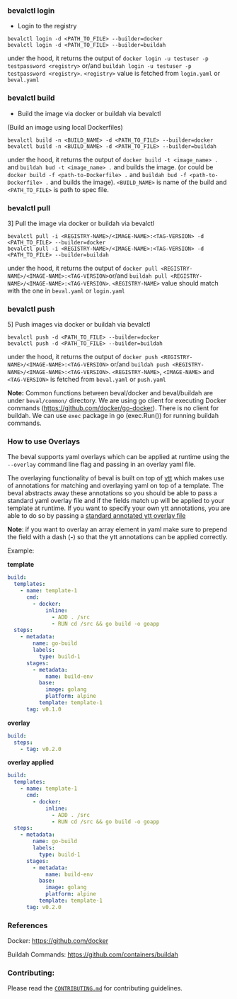 ### bevalctl login

- Login to the registry

```
bevalctl login -d <PATH_TO_FILE> --builder=docker
bevalctl login -d <PATH_TO_FILE> --builder=buildah
```

under the hood, it returns the output of `docker login -u testuser -p testpassword <registry>` or/and `buildah login -u testuser -p testpassword <registry>`. `<registry>` value is fetched from `login.yaml` or `beval.yaml`

### bevalctl build

- Build the image via docker or buildah via bevalctl

(Build an image using local Dockerfiles)

```
bevalctl build -n <BUILD_NAME> -d <PATH_TO_FILE> --builder=docker
bevalctl build -n <BUILD_NAME> -d <PATH_TO_FILE> --builder=buildah
```

under the hood, it returns the output of `docker build -t <image_name> .` and `buildah bud -t <image_name> .` and builds the image. (or could be `docker build -f <path-to-Dockerfile> .` and `buildah bud -f <path-to-Dockerfile> .` and builds the image). `<BUILD_NAME>` is name of the build and `<PATH_TO_FILE>` is path to spec file.

### bevalctl pull

3] Pull the image via docker or buildah via bevalctl

```
bevalctl pull -i <REGISTRY-NAME>/<IMAGE-NAME>:<TAG-VERSION> -d <PATH_TO_FILE> --builder=docker
bevalctl pull -i <REGISTRY-NAME>/<IMAGE-NAME>:<TAG-VERSION> -d <PATH_TO_FILE> --builder=buildah
```

under the hood, it returns the output of `docker pull <REGISTRY-NAME>/<IMAGE-NAME>:<TAG-VERSION>`or/and `buildah pull <REGISTRY-NAME>/<IMAGE-NAME>:<TAG-VERSION>`. `<REGISTRY-NAME>` value should match with the one in `beval.yaml` or `login.yaml`

### bevalctl push

5] Push images via docker or buildah via bevalctl

```
bevalctl push -d <PATH_TO_FILE> --builder=docker
bevalctl push -d <PATH_TO_FILE> --builder=buildah
```

under the hood, it returns the output of `docker push <REGISTRY-NAME>/<IMAGE-NAME>:<TAG-VERSION>` or/and `buildah push <REGISTRY-NAME>/<IMAGE-NAME>:<TAG-VERSION>`. `<REGISTRY-NAME>`, `<IMAGE-NAME>` and `<TAG-VERSION>` is fetched from `beval.yaml` or `push.yaml`

**Note:** Common functions between beval/docker and beval/buildah are under `beval/common/` directory. We are using go client for executing Docker commands (https://github.com/docker/go-docker). There is no client for buildah. We can use `exec` package in go (exec.Run()) for running buildah commands.

### How to use Overlays

The beval supports yaml overlays which can be applied at runtime using the `--overlay` command line flag and passing in an overlay yaml file.

The overlaying functionality of beval is built on top of [ytt](https://github.com/k14s/ytt) which makes use of annotations for matching and overlaying yaml on top of a template. The beval abstracts away these annotations so you should be able to pass a
standard yaml overlay file and if the fields match up will be applied to your template at runtime. If you want to specify your own ytt annotations, you are able to do so by passing a [standard annotated ytt overlay file](https://get-ytt.io/#example:example-overlay-files)

**Note**: if you want to overlay an array element in yaml make sure to prepend the field with a dash (**-**) so that the ytt annotations can be applied correctly.

Example:

**template**

```yaml
build:
  templates:
    - name: template-1
      cmd:
        - docker:
            inline:
              - ADD . /src
              - RUN cd /src && go build -o goapp
  steps:
    - metadata:
        name: go-build
        labels:
          type: build-1
      stages:
        - metadata:
            name: build-env
          base:
            image: golang
            platform: alpine
          template: template-1
      tag: v0.1.0
```

**overlay**

```yaml
build:
  steps:
    - tag: v0.2.0
```

**overlay applied**

```yaml
build:
  templates:
    - name: template-1
      cmd:
        - docker:
            inline:
              - ADD . /src
              - RUN cd /src && go build -o goapp
  steps:
    - metadata:
        name: go-build
        labels:
          type: build-1
      stages:
        - metadata:
            name: build-env
          base:
            image: golang
            platform: alpine
          template: template-1
      tag: v0.2.0
```

### References

Docker: https://github.com/docker

Buildah Commands: https://github.com/containers/buildah

### Contributing:

Please read the [`CONTRIBUTING.md`](./CONTRIBUTING.md) for contributing guidelines.
